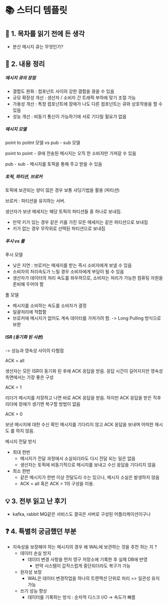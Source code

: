 # 📚 스터디 템플릿

## 📖 1. 목차를 읽기 전에 든 생각

- 분산 메시지 큐는 무엇인가?

## 📝 2. 내용 정리

##### 메시지 큐의 장점

- 결합도 완화 : 컴포넌트 사이의 강한 결합을 끊을 수 있음
- 규모 확장성 개선 : 생산자 / 소비자 간 트래픽 부하에 맞기 조절 가능 
- 가용성 개선 : 특정 컴포넌트에 장애가 나도 다른 컴포넌트는 큐와 상호작용을 할 수 있음
- 성능 개선 : 비동기 통신이 가능하기에 서로 기다릴 필요가 없음

##### 메시지 모델

point to poitnt 모델 vs pub - sub 모델

point to point - 큐에 전송된 메시지는 오직 한 소비자만 가져갈 수 있음

pub - sub - 메시지를 토픽을 통해 주고 받을 수 있음

##### 토픽, 파티션, 브로커

토픽에 보관되는 양이 많은 경우 보통 샤딩기법을 활용 (파티션)

브로커 : 파티션을 유지하는 서버.

생산자가 보낸 메세지는 해당 토픽의 파티션들 중 하나로 보내짐.

- 만약 키가 있는 경우 같은 키를 가진 모든 메세지는 같은 파티션으로 보내짐
- 키가 없는 경우 무작위로 선택된 파티션으로 보내짐 

##### 푸시 vs 풀

푸시 모델

- 낮은 지연 : 브로커는 메세지를 받는 즉시 소비자에게 보낼 수 있음
- 소비자의 처리속도가 느릴 경우 소비자에게 부담이 될 수 있음
- 생산자가 데이터의 처리 속도를 좌우하므로, 소비자는 처리가 가능한 컴퓨팅 자원을 준비해 두어야 함

풀 모델 

- 메시지를 소비하는 속도를 소비자가 결정
- 일괄처리에 적합함
- 브로커에 메시지가 없어도 계속 데이터를 가져가려 함. -> Long Pulling 방식으로 보완

##### ISR (동기화 된 사본)

-> 성능과 영속성 사이의 타협점

ACK = all 

생산자는 모든 ISR이 동기화 된 후에 ACK 응답을 받음. 응답 시간이 길어지지만 영속성 측면에서는 가장 좋은 구성

ACK = 1

리더가 메시지를 저장하고 나면 바로 ACK 응답을 받음. 하지만 ACK 응답을 받은 직후 리더에 장애가 생기면 복구할 방법이 없음

ACK = 0 

보낸 메시지에 대한 수신 확인 메시지를 기다리지 않고 ACK 응답을 보내며 어떠한 재시도 를 하지 않음.

메시지 전달 방식

- 최대 한번 
  - 메시지가 전달 과정에서 소실되더라도 다시 전달 되는 일은 없음
  - 생산자는 토픽에 비동기적으로 메시지를 보내고 수신 응답을 기다리지 않음
- 최소 한번 
  - 같은 메시지가 한번 이상 전달도리 수는 있으나, 메시지 소실은 발생하지 않음
  - ACK = all 혹은 ACK = 1의 구성을 이용.

## 💡 3. 전부 읽고 난 후기

- kafka, rabbit MQ같은 서비스도 결국은 서버로 구성된 어플리케이션이구나

## ❓ 4. 특별히 궁금했던 부분

- 지속성을 보장해야 하는 메시지의 경우 왜 WAL에 보관하는 것을 추천 하는 지 ? 
  - 데이터 손실 방지
    - 데이터 변경 사항을 먼저 영구 저장소에 기록한 후 실제 DB에 반영
      - 만약 시스템이 갑작스럽게 중단되더라도 복구가 가능
  - 원자성 보장 
    - WAL은 데이터 변경작업을 하나의 트랜잭션 단위로 처리 => 일관성 유지 가능 
  - 쓰기 성능 향상
    - 데이터를 기록하는 방식 : 순차적 디스크 I/O -> 속도가 빠름